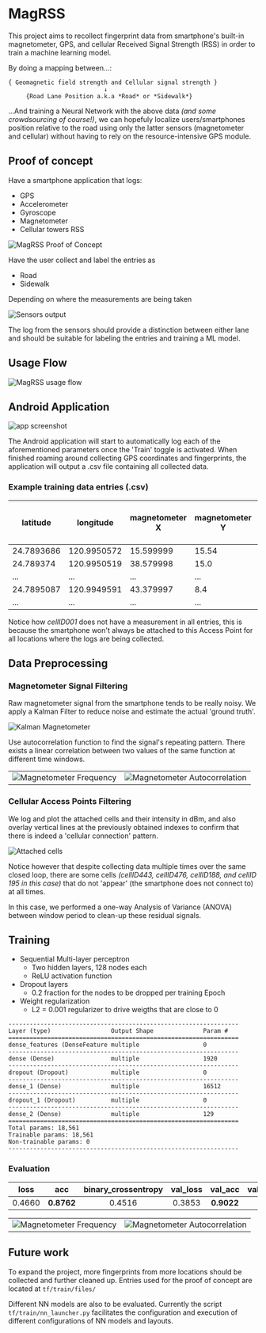# MagRSS

This project aims to recollect fingerprint data from smartphone's built-in magnetometer, GPS, and cellular Received Signal Strength (RSS) in order to train a machine learning model.

By doing a mapping between...:

```
{ Geomagnetic field strength and Cellular signal strength }
                           ↓
     {Road Lane Position a.k.a *Road* or *Sidewalk*}
```

...And training a Neural Network with the above data *(and some crowdsourcing of course!)*, we can hopefuly localize users/smartphones position relative to the road using only the latter sensors (magnetometer and cellular) without having to rely on the resource-intensive GPS module.

## Proof of concept

Have a smartphone application that logs:
+ GPS
+ Accelerometer
+ Gyroscope
+ Magnetometer
+ Cellular towers RSS

![MagRSS Proof of Concept](docs/assets/proof_of_concept_1.png)

Have the user collect and label the entries as
+ Road
+ Sidewalk

Depending on where the measurements are being taken

![Sensors output](docs/assets/tmi_plot.PNG)

The log from the sensors should provide a distinction between either lane and should be suitable for labeling the entries and training a ML model.

## Usage Flow

![MagRSS usage flow](docs/assets/architecture.png)

## Android Application

![app screenshot](docs/assets/app_scrot.jpg)

The Android application will start to automatically log each of the aforementioned parameters once the 'Train' toggle is activated. When finished roaming around collecting GPS coordinates and fingerprints, the application will output a .csv file containing all collected data.

### Example training data entries (.csv)

latitude | longitude | magnetometer X | magnetometer Y | magnetometer Z | cellID001_dBm | cellID002_dBm | *cellID...* | LABEL | hour of day (HH)
-------- | --------- | -------------- | -------------- | -------------- | ------------- | ------------- | --------- | ----- | ---------
24.7893686 | 120.9950572 | 15.599999 | 15.54 | -43.02 | -85 | -80 | ... | SIDEWALK | 1700
24.789374 | 120.9950519 | 38.579998 | 15.0 | -21.06 | -85 | -80 | ... | SIDEWALK | 1700
... | ... | ... | ... | ... | ... | ... | ... | ... | ...
24.7895087 | 120.9949591 | 43.379997 | 8.4 | 8.58 | - | -94 | ... | ROAD | 1700
... | ... | ... | ... | ... | ... | ... | ... | ... | ...

Notice how *cellID001* does not have a measurement in all entries, this is because the smartphone won't always be attached to this Access Point for all locations where the logs are being collected.

## Data Preprocessing

### Magnetometer Signal Filtering

Raw magnetometer signal from the smartphone tends to be really noisy. We apply a Kalman Filter to reduce noise and estimate the actual 'ground truth'.

![Kalman Magnetometer](docs/assets/kalman_magx.png)

Use autocorrelation function to find the signal's repeating pattern. There exists a linear correlation between two values of the same function at different time windows.

| | |
| :---: | :---: |
![Magnetometer Frequency](docs/assets/magx_freq.png) | ![Magnetometer Autocorrelation](docs/assets/autocor_indices.png) |

### Cellular Access Points Filtering

We log and plot the attached cells and their intensity in dBm, and also overlay vertical lines at the previously obtained indexes to confirm that there is indeed a 'cellular connection' pattern.

![Attached cells](docs/assets/rsrp_preprocessing.png)

Notice however that despite collecting data multiple times over the same closed loop, there are some cells *(cellID443, cellID476, cellID188, and cellID 195 in this case)* that do not 'appear' (the smartphone does not connect to) at all times.

In this case, we performed a one-way Analysis of Variance (ANOVA) between window period to clean-up these residual signals.

## Training

* Sequential Multi-layer perceptron
  * Two hidden layers, 128 nodes each
  * ReLU activation function
* Dropout layers
  * 0.2 fraction for the nodes to be dropped per training Epoch
* Weight regularization
  * L2 = 0.001 regularizer to drive weigths that are close to 0

```
-----------------------------------------------------------------
Layer (type)                 Output Shape              Param #
=================================================================
dense_features (DenseFeature multiple                  0
-----------------------------------------------------------------
dense (Dense)                multiple                  1920
-----------------------------------------------------------------
dropout (Dropout)            multiple                  0
-----------------------------------------------------------------
dense_1 (Dense)              multiple                  16512
-----------------------------------------------------------------
dropout_1 (Dropout)          multiple                  0
-----------------------------------------------------------------
dense_2 (Dense)              multiple                  129
=================================================================
Total params: 18,561
Trainable params: 18,561
Non-trainable params: 0
-----------------------------------------------------------------
```

### Evaluation

| loss | acc | binary_crossentropy | val_loss | val_acc | val_binary_crossentropy |
| :---: | :---: | :---: | :---: | :---: | :---: |
| 0.4660 | **0.8762** | 0.4516 | 0.3853 | **0.9022** | 0.3709 |

| | |
| :---: | :---: |
![Magnetometer Frequency](docs/assets/nn_acc.png) | ![Magnetometer Autocorrelation](docs/assets/nn_binary_crossentropy.png) |


## Future work

To expand the project, more fingerprints from more locations should be collected and further cleaned up. Entries used for the proof of concept are located at ```tf/train/files/```

Different NN models are also to be evaluated. Currently the script ```tf/train/nn_launcher.py``` facilitates the configuration and execution of different configurations of NN models and layouts.
